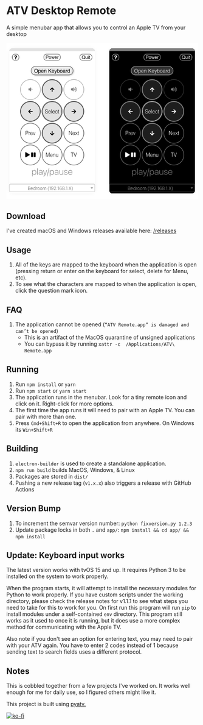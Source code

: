 # ATV Desktop Remote
A simple menubar app that allows you to control an Apple TV from your desktop

 ![What this application looks like when running in either light or dark mode](screenshot.png)

 ## Download

 I've created macOS and Windows releases available here: [/releases](/releases)

## Usage

 1. All of the keys are mapped to the keyboard when the application is open (pressing return or enter on the keyboard for select, delete for Menu, etc).
 2. To see what the characters are mapped to when the application is open, click the question mark icon.

## FAQ

1. The application cannot be opened (`“ATV Remote.app” is damaged and can’t be opened`)
   * This is an artifact of the MacOS quarantine of unsigned applications
   * You can bypass it by running `xattr -c  /Applications/ATV\ Remote.app`

 ## Running

 1. Run `npm install` or `yarn`
 2. Run `npm start` or `yarn start`
 3. The application runs in the menubar. Look for a tiny remote icon and click on it. Right-click for more options.
 4. The first time the app runs it will need to pair with an Apple TV. You can pair with more than one.
 5. Press `Cmd+Shift+R` to open the application from anywhere. On Windows its `Win+Shift+R`

## Building

1. `electron-builder` is used to create a standalone application.
2. `npm run build` builds MacOS, Windows, & Linux
3. Packages are stored in `dist/`
4. Pushing a new release tag (`v1.x.x`) also triggers a release with GitHub Actions

## Version Bump

1. To increment the semvar version number: `python fixversion.py 1.2.3`
2. Update package locks in both `.` and `app/`: `npm install && cd app/ && npm install`

## Update: Keyboard input works

The latest version works with tvOS 15 and up. It requires Python 3 to be installed on the system to work properly.

When the program starts, it will attempt to install the necessary modules for Python to work properly. If you have custom scripts under the working directory, please check the release notes for v1.1.1 to see what steps you need to take for this to work for you.
On first run this program will run `pip` to install modules under a self-contained `env` directory. This program still works as it used to once it is running, but it does use a more complex method for communicating with the Apple TV.

Also note if you don't see an option for entering text, you may need to pair with your ATV again. You have to enter 2 codes instead of 1 because sending text to search fields uses a different protocol.

## Notes

This is cobbled together from a few projects I've worked on. It works well enough for me for daily use, so I figured others might like it. 

This project is built using [pyatv.](https://pyatv.dev/)

[![ko-fi](https://ko-fi.com/img/githubbutton_sm.svg)](https://ko-fi.com/brianharper)
